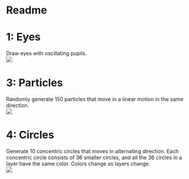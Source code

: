 # Readme

# 1: Eyes
Draw eyes with oscillating pupils. <br>
![](http://g.recordit.co/xNOqBwyL0x.gif)

# 3: Particles 
Randomly generate 150 particles that move in a linear motion in the same direction. <br>
![](http://g.recordit.co/vv6DRxQVfx.gif)

# 4: Circles 
Generate 10 concentric circles that moves in alternating direction. Each concentric circle consists of 36 smaller circles, and all the 36 circles in a layer have the same color. Colors change as layers change. <br>
![](http://g.recordit.co/2lXUbdgw62.gif)